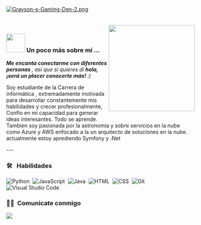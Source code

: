 [![Grayson-s-Gaming-Den-2.png](https://i.postimg.cc/pT14kpr3/Grayson-s-Gaming-Den-2.png)](https://postimg.cc/1nwv3RpK)</br></br></br>
<img  align = 'right' src='https://i.postimg.cc/sgvrZzLx/Astro-modified.png' border='0' width = "230">
### <img src = "https://media.giphy.com/media/VgCDAzcKvsR6OM0uWg/giphy.gif" width = "50"> Un poco más sobre mí ... </br>

 <em> <b> Me encanta conectarme con diferentes personas </b>, así que si quieres di <b> hola, ¡será un placer conocerte más! </b> :) </em>
<p>Soy estudiante de la Carrera de informática , extremadamente motivada para desarrollar constantemente mis habilidades y crecer profesionalmente, Confío en mi capacidad para generar ideas interesantes. Todo se aprende.</br>
Tambien soy pasionada por la astronomia y sobre servicios en la nube como Azure y AWS enfocado a la un arquitecto de soluciones en la nube. </br>
actualmente estoy aprediendo Symfony y .Net</p>
---

### 🛠 &nbsp; Habilidades

![Python](https://img.shields.io/badge/-Python-05122A?style=flat&logo=python)&nbsp;
![JavaScript](https://img.shields.io/badge/-JavaScript-05122A?style=flat&logo=javascript)&nbsp;
![Java](https://img.shields.io/badge/-Java-05122A?style=flat&logo=Java&logoColor=FFA518)&nbsp;
![HTML](https://img.shields.io/badge/-HTML-05122A?style=flat&logo=HTML5)&nbsp;
![CSS](https://img.shields.io/badge/-CSS-05122A?style=flat&logo=CSS3&logoColor=1572B6)&nbsp;
![Git](https://img.shields.io/badge/-Git-05122A?style=flat&logo=git)&nbsp;
![Visual Studio Code](https://img.shields.io/badge/-Visual%20Studio%20Code-05122A?style=flat&logo=visual-studio-code&logoColor=007ACC)&nbsp;

</p>

### 🤝🏻 &nbsp;Comunicate conmigo

<p align="center">
  
<a href="https://www.linkedin.com/in/jhenny-jimena-callapa-quispe-97236b115/"><img src="https://img.shields.io/twitter/follow/jhen852?style=social"/></a>
</p>
